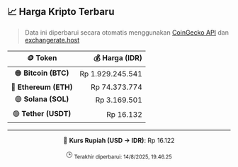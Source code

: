 

<!-- HARGA_KRIPTO -->
## 📈 Harga Kripto Terbaru

> Data ini diperbarui secara otomatis menggunakan [CoinGecko API](https://www.coingecko.com/) dan [exchangerate.host](https://exchangerate.host/)

<div align="center">

| 🪙 Token | 💰 Harga (IDR) |
|:------:|---------------:|
| 🟠 **Bitcoin (BTC)**   | Rp 1.929.245.541 |
| 🔵 **Ethereum (ETH)**  | Rp 74.373.774 |
| 🟣 **Solana (SOL)**    | Rp 3.169.501 |
| 🟢 **Tether (USDT)**   | Rp 16.132 |

---

💱 **Kurs Rupiah (USD → IDR)**: Rp 16.122

🕒 <sub>Terakhir diperbarui: 14/8/2025, 19.46.25</sub>

</div>
<!-- /HARGA_KRIPTO -->